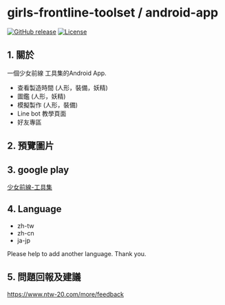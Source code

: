 # girls-frontline-toolset / android-app

[![GitHub release](https://img.shields.io/github/release/girls-frontline-toolset/android-app.svg?style=flat-square)](../../releases/latest)
[![License](https://img.shields.io/github/license/girls-frontline-toolset/android-app.svg?style=flat-square)](/LICENSE)

## 1. 關於
一個少女前線 工具集的Android App.
* 查看製造時間 (人形，裝備，妖精)
* 圖鑑 (人形，妖精)
* 模擬製作 (人形，裝備)
* Line bot 教學頁面
* 好友專區

## 2. 預覽圖片



## 3. google play
[少女前線-工具集](https://play.google.com/store/apps/details?id=com.ntw_20.girlsfronttime.release) 

## 4. Language
* zh-tw
* zh-cn
* ja-jp

Please help to add another language. Thank you.

## 5. 問題回報及建議
https://www.ntw-20.com/more/feedback


